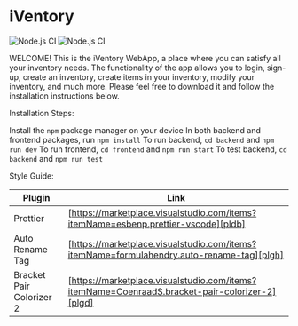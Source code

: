 # iVentory

![Node.js CI](https://github.com/harsimran-preet/iVentory/actions/workflows/frontend.yml/badge.svg)
![Node.js CI](https://github.com/harsimran-preet/iVentory/actions/workflows/backend.yml/badge.svg)

WELCOME!
This is the iVentory WebApp, a place where you can satisfy all your inventory
needs. The functionality of the app allows you to login, sign-up, create an inventory,
create items in your inventory, modify your inventory, and much more. Please
feel free to download it and follow the installation instructions below.

Installation Steps:

Install the `npm` package manager on your device
In both backend and frontend packages, run `npm install`
To run backend, `cd backend` and `npm run dev`
To run frontend, `cd frontend` and `npm run start`
To test backend, `cd backend` and `npm run test`

Style Guide:

| Plugin                   | Link                                                                                           |
| ------------------------ | ---------------------------------------------------------------------------------------------- |
| Prettier                 | [https://marketplace.visualstudio.com/items?itemName=esbenp.prettier-vscode][pldb]             |
| Auto Rename Tag          | [https://marketplace.visualstudio.com/items?itemName=formulahendry.auto-rename-tag][plgh]      |
| Bracket Pair Colorizer 2 | [https://marketplace.visualstudio.com/items?itemName=CoenraadS.bracket-pair-colorizer-2][plgd] |
